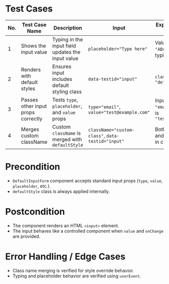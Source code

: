 # Test Cases

| No. | Test Case Name | Description | Input | Expected Output / Behavior | Status |
|-----|----------------|-------------|-------|----------------------------|--------|
| 1   | Shows the input value | Typing in the input field updates the input value | `placeholder="Type here"` | Value becomes `"ABcd12#$"` after typing | PASS |
| 2   | Renders with default styles | Ensures input includes default styling class | `data-testid="input"` | `className` includes `"defaultStyle"` | PASS |
| 3   | Passes other input props correctly| Tests `type`, `placeholder`, and `value` props | `type="email"`, `value="test@example.com"` | Input type is `"email"` and value is `"test@example.com"`| PASS |
| 4   | Merges custom className | Custom `className` is merged with `defaultStyle` | `className="custom-class"`, `data-testid="input"` | Both `defaultStyle` and `custom-class` in className | PASS |

# Precondition
- `DefaultInputForm` component accepts standard input props (`type`, `value`, `placeholder`, etc.).
- `defaultStyle` class is always applied internally.

# Postcondition
- The component renders an HTML `<input>` element.
- The input behaves like a controlled component when `value` and `onChange` are provided.

# Error Handling / Edge Cases
- Class name merging is verified for style override behavior.
- Typing and placeholder behavior are verified using `userEvent`.

